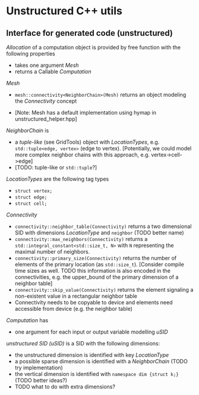 # Unstructured C++ utils

## Interface for generated code (unstructured)

_Allocation_ of a computation object is provided by free function with the following properties

- takes one argument _Mesh_
- returns a Callable _Computation_

_Mesh_

- `mesh::connectivity<NeighborChain>(Mesh)` returns an object modeling the _Connectivity_ concept
<!-- - `mesh::get_size<LocationType>(Mesh)` returns the number of elements of this LocationType (as `std::size_t`) \[Consider compile time sizes as well.\] -->
- \[Note: Mesh has a default implementation using hymap in unstructured_helper.hpp\]

_NeighborChain_ is

- a _tuple-like_ (see GridTools) object with _LocationTypes_, e.g. `std::tuple<edge, vertex>` (edge to vertex). \[Potentially, we could model more complex neighbor chains with this approach, e.g. vertex->cell->edge\]
- \[TODO: tuple-like or `std::tuple`?\]

_LocationTypes_ are the following tag types

- `struct vertex;`
- `struct edge;`
- `struct cell;`

_Connectivity_

- `connectivity::neighbor_table(Connectivity)` returns a two dimensional SID with dimensions _LocationType_ and `neighbor` (TODO better name)
- `connectivity::max_neighbors(Connectivity)` returns a `std::integral_constant<std::size_t, N>` with `N` representing the maximal number of neighbors.
- `connectivity::primary_size(Connectivity)` returns the number of elements of the primary location (as `std::size_t`).  \[Consider compile time sizes as well. TODO this information is also encoded in the connectivities, e.g. the upper_bound of the primary dimension of a neighbor table\]
- `connectivity::skip_value(Connectivity)` returns the element signaling a non-existent value in a rectangular neighbor table
- Connectivity needs to be copyable to device and elements need accessible from device (e.g. the neighbor table)

_Computation_ has

- one argument for each input or output variable modelling _uSID_

_unstructured SID (uSID)_ is a SID with the following dimensions:
- the unstructured dimension is identified with key _LocationType_
- a possible sparse dimension is identified with a _NeighborChain_ (TODO try implementation)
- the vertical dimension is identified with `namespace dim {struct k;}` (TODO better ideas?)
- TODO what to do with extra dimensions?
